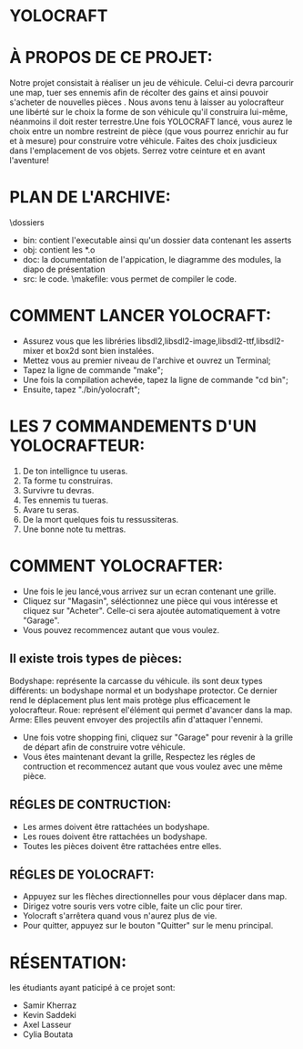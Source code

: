 # YOLOCRAFT

# À PROPOS DE CE PROJET: 

Notre projet consistait à réaliser un jeu de véhicule. Celui-ci devra parcourir une map, tuer ses ennemis afin de récolter des gains et ainsi pouvoir s'acheter
de nouvelles pièces . Nous avons tenu à laisser au yolocrafteur une libérté sur le choix la forme de son véhicule qu'il construira lui-même, néanmoins il doit 
rester terrestre.Une fois YOLOCRAFT lancé, vous aurez le choix entre un nombre restreint de pièce (que vous pourrez enrichir au fur et à mesure) pour construire 
votre véhicule. Faites des choix jusdicieux dans l'emplacement de vos objets. Serrez votre ceinture et en avant l'aventure!

# PLAN DE L'ARCHIVE:
\dossiers
- bin: contient l'executable ainsi qu'un dossier data contenant les asserts
- obj: contient les *.o 
- doc: la documentation de l'appication, le diagramme des modules, la diapo de présentation
- src: le code.
\makefile: vous permet de compiler le code.

# COMMENT LANCER YOLOCRAFT:

- Assurez vous que les libréries libsdl2,libsdl2-image,libsdl2-ttf,libsdl2-mixer et box2d sont bien instalées.
- Mettez vous au premier niveau de l'archive et ouvrez un Terminal;
- Tapez la ligne de commande "make";
- Une fois la compilation achevée, tapez la ligne de commande "cd bin";
- Ensuite, tapez "./bin/yolocraft";



# LES 7 COMMANDEMENTS D'UN YOLOCRAFTEUR:

1. De ton intellignce tu useras.
2. Ta forme tu construiras.
3. Survivre tu devras.
4. Tes ennemis tu tueras.
5. Avare tu seras.
6. De la mort quelques fois tu ressussiteras.
7. Une bonne note tu mettras.



# COMMENT YOLOCRAFTER:

- Une fois le jeu lancé,vous arrivez sur un ecran contenant une grille. 
- Cliquez sur "Magasin", séléctionnez une pièce qui vous intéresse et cliquez sur "Acheter". Celle-ci sera ajoutée automatiquement à votre "Garage".
- Vous pouvez recommencez autant que vous voulez. 
	
## Il existe trois types de pièces:

Bodyshape: représente la carcasse du véhicule. ils sont deux types différents: un bodyshape normal et un bodyshape protector.
Ce dernier rend le déplacement plus lent mais protège plus efficacement le yolocrafteur.
Roue: représent el'élément qui permet d'avancer dans la map. 
Arme: Elles peuvent envoyer des projectils afin d'attaquer l'ennemi. 

- Une fois votre shopping fini, cliquez sur "Garage" pour revenir à la grille de départ afin de construire votre véhicule. 
- Vous êtes maintenant devant la grille, Respectez les régles de contruction et recommencez autant que vous voulez avec une même pièce. 

## RÉGLES DE CONTRUCTION:
- Les armes doivent être rattachées  un bodyshape.
- Les roues doivent être rattachées  un bodyshape. 
- Toutes les pièces doivent être rattachées entre elles. 

## RÉGLES DE YOLOCRAFT:
- Appuyez sur les flèches directionnelles pour vous déplacer dans map.
- Dirigez votre souris vers votre cible, faite un clic pour tirer.
- Yolocraft s'arrêtera quand vous n'aurez plus de vie. 
- Pour quitter, appuyez sur le bouton "Quitter" sur le menu principal.


# RÉSENTATION:
les étudiants ayant paticipé à ce projet sont:
- Samir Kherraz
- Kevin Saddeki
- Axel Lasseur
- Cylia Boutata

